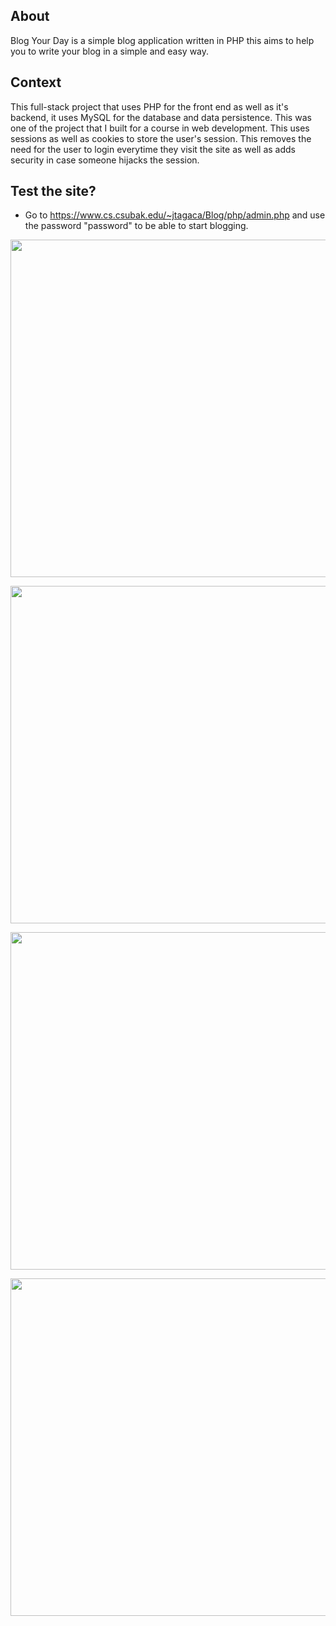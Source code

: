 
## About

Blog Your Day is a simple blog application written in PHP this aims to help you to write your blog in a simple and easy way.

## Context

This full-stack project that uses PHP for the front end as well as it's backend, it uses MySQL for the database and data persistence. This was one of the project that I built for a course in web development. This uses sessions as well as cookies to store the user's session. This removes the need for the user to login everytime they visit the site as well as adds security in case someone hijacks the session.

## Test the site?

- Go to https://www.cs.csubak.edu/~jtagaca/Blog/php/admin.php and use the password "password" to be able to start blogging.

<p align="center" width="100%">
<img
      src="https://jtagaca.live/images/BlogYourDay4.gif"
      height=540px 
   />
      </p>

<p align="center" width="100%">
   <img
       src="https://jtagaca.live/images/BlogYourDay.png"
      height=540px width=1080px
   />
       </p>

   <p align="center" width="100%">
   <img
       src="https://jtagaca.live/images/BlogYourDay2.png"
      height=540px width=1080px
   />
      </p>
<p align="center" width="100%">
<img
      src="https://jtagaca.live/images/BlogYourDay3.png"
      height=540px width=1080px
   />
      </p>
